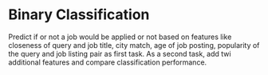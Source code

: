 # Binary Classification
Predict if or not a job would be applied or not based on features like closeness of query and job title, city match, age of job posting, popularity of the query and job listing pair as first task. As a second task, add twi additional features and compare classification performance.
